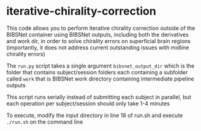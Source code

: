 # iterative-chirality-correction

This code allows you to perform iterative chirality correction outside of the BIBSNet container using BIBSNet outputs, including both the derivatives and work dir, in order to solve chirality errors on superficial brain regions (importantly, it does not address current outstanding issues with midline chirality errors)

The `run.py` script takes a single argument `bibsnet_output_dir` which is the folder that contains subject/session folders each containing a subfolder called `work` that is BIBSNet work directory containing intermediate pipeline outputs 

This script runs serially instead of submitting each subject in parallel, but each operation per subject/session should only take 1-4 minutes

To execute, modify the input directory in line 18 of run.sh and execute `./run.sh` on the command line 